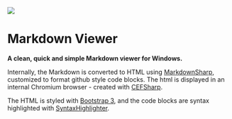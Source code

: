 ![](https://bitbucket-assetroot.s3.amazonaws.com/c/photos/2016/Dec/20/161221880-5-markdownviewer-logo_avatar.png) 
# Markdown Viewer #

**A clean, quick and simple Markdown viewer for Windows.**

Internally, the Markdown is converted to HTML using [MarkdownSharp](https://code.google.com/archive/p/markdownsharp/), customized to format github style code blocks.
The html is displayed in an internal Chromium browser - created with [CEFSharp](https://github.com/cefsharp/CefSharp).

The HTML is styled with [Bootstrap 3](http://getbootstrap.com/), and the code blocks are syntax highlighted with [SyntaxHighlighter](http://alexgorbatchev.com/SyntaxHighlighter/).